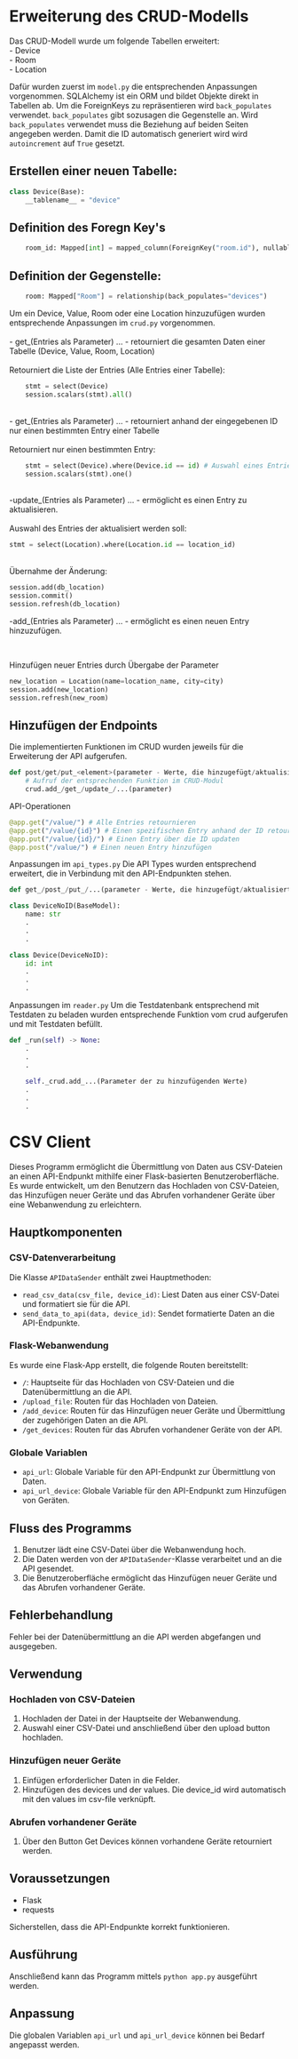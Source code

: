 # Erweiterung des CRUD-Modells
Das CRUD-Modell wurde um folgende Tabellen erweitert: <br>
    - Device <br>
    - Room <br>
    - Location <br>

Dafür wurden zuerst im ```model.py``` die entsprechenden Anpassungen vorgenommen. SQLAlchemy ist ein ORM und bildet Objekte direkt in Tabellen ab. Um die ForeignKeys zu repräsentieren wird ```back_populates``` verwendet. ```back_populates``` gibt sozusagen die Gegenstelle an. Wird ```back_populates``` verwendet muss die Beziehung auf beiden Seiten angegeben werden. Damit die ID automatisch generiert wird wird ```autoincrement``` auf ```True``` gesetzt.

## Erstellen einer neuen Tabelle:

```python
class Device(Base):
    __tablename__ = "device"
```

## Definition des Foregn Key's

```python
    room_id: Mapped[int] = mapped_column(ForeignKey("room.id"), nullable=True)
```

## Definition der Gegenstelle:

```python
    room: Mapped["Room"] = relationship(back_populates="devices")
```

Um ein Device, Value, Room oder eine Location hinzuzufügen wurden entsprechende Anpassungen im ```crud.py``` vorgenommen. <br><br>
    - get_<elements>(Entries als Parameter) ... - retourniert die gesamten Daten einer Tabelle (Device, Value, Room, Location) <br><br>
    Retourniert die Liste der Entries (Alle Entries einer Tabelle):
```python
    stmt = select(Device)
    session.scalars(stmt).all()
``` 
<br>
    - get_<element>(Entries als Parameter) ... - retourniert anhand der eingegebenen ID nur einen bestimmten Entry einer Tabelle
<br><br>
Retourniert nur einen bestimmten Entry: <br>

```python
    stmt = select(Device).where(Device.id == id) # Auswahl eines Entries anhand der ID <br>
    session.scalars(stmt).one()
```

<br>
-update_<element>(Entries als Parameter) ... - ermöglicht es einen Entry zu aktualisieren.

<br>
<br>
Auswahl des Entries der aktualisiert werden soll:

```python 
stmt = select(Location).where(Location.id == location_id)
```
<br>
Übernahme der Änderung:

```python
session.add(db_location)
session.commit()
session.refresh(db_location)
```

-add_<element>(Entries als Parameter) ... - ermöglicht es einen neuen Entry hinzuzufügen.

<br>

Hinzufügen neuer Entries durch Übergabe der Parameter
```python
new_location = Location(name=location_name, city=city)
session.add(new_location)
session.refresh(new_room)
```

## Hinzufügen der Endpoints

Die implementierten Funktionen im CRUD wurden jeweils für die Erweiterung der API aufgerufen.

```python
def post/get/put_<element>(parameter - Werte, die hinzugefügt/aktualisiert/zurückgegeben werden sollen):
    # Aufruf der entsprechenden Funktion im CRUD-Modul
    crud.add_/get_/update_/...(parameter)
```

API-Operationen

```python
@app.get("/value/") # Alle Entries retournieren
@app.get("/value/{id}") # Einen spezifischen Entry anhand der ID retournieren
@app.put("/value/{id}/") # Einen Entry über die ID updaten
@app.post("/value/") # Einen neuen Entry hinzufügen
```

Anpassungen im ```api_types.py```
Die API Types wurden entsprechend erweitert, die in Verbindung mit den API-Endpunkten stehen.

```python
def get_/post_/put_/...(parameter - Werte, die hinzugefügt/aktualisiert/zurückgegeb werden sollen) -> List[ApiTypes.Value]:

class DeviceNoID(BaseModel):
    name: str
    .
    .
    . 

class Device(DeviceNoID):
    id: int 
    . 
    . 
    .
```

Anpassungen im ```reader.py```
Um die Testdatenbank entsprechend mit Testdaten zu beladen wurden entsprechende Funktion vom crud aufgerufen und mit Testdaten befüllt.

```python 
def _run(self) -> None:
    .
    .
    .
    
    self._crud.add_...(Parameter der zu hinzufügenden Werte)
    . 
    . 
    .
```

# CSV Client
Dieses Programm ermöglicht die Übermittlung von Daten aus CSV-Dateien an einen API-Endpunkt mithilfe einer Flask-basierten Benutzeroberfläche. Es wurde entwickelt, um den Benutzern das Hochladen von CSV-Dateien, das Hinzufügen neuer Geräte und das Abrufen vorhandener Geräte über eine Webanwendung zu erleichtern.

## Hauptkomponenten

### CSV-Datenverarbeitung

Die Klasse `APIDataSender` enthält zwei Hauptmethoden:

- `read_csv_data(csv_file, device_id)`: Liest Daten aus einer CSV-Datei und formatiert sie für die API.
- `send_data_to_api(data, device_id)`: Sendet formatierte Daten an die API-Endpunkte.

### Flask-Webanwendung

Es wurde eine Flask-App erstellt, die folgende Routen bereitstellt:

- `/`: Hauptseite für das Hochladen von CSV-Dateien und die Datenübermittlung an die API.
- `/upload_file`: Routen für das Hochladen von Dateien.
- `/add_device`: Routen für das Hinzufügen neuer Geräte und Übermittlung der zugehörigen Daten an die API.
- `/get_devices`: Routen für das Abrufen vorhandener Geräte von der API.

### Globale Variablen

- `api_url`: Globale Variable für den API-Endpunkt zur Übermittlung von Daten.
- `api_url_device`: Globale Variable für den API-Endpunkt zum Hinzufügen von Geräten.

## Fluss des Programms

1. Benutzer lädt eine CSV-Datei über die Webanwendung hoch.
2. Die Daten werden von der `APIDataSender`-Klasse verarbeitet und an die API gesendet.
3. Die Benutzeroberfläche ermöglicht das Hinzufügen neuer Geräte und das Abrufen vorhandener Geräte.

## Fehlerbehandlung

Fehler bei der Datenübermittlung an die API werden abgefangen und ausgegeben.

## Verwendung

### Hochladen von CSV-Dateien

1. Hochladen der Datei in der Hauptseite der Webanwendung.
2. Auswahl einer CSV-Datei und anschließend über den upload button hochladen.

### Hinzufügen neuer Geräte

1. Einfügen erforderlicher Daten in die Felder.
2. Hinzufügen des devices und der values. Die device_id wird automatisch mit den values im csv-file verknüpft.

### Abrufen vorhandener Geräte

1. Über den Button Get Devices können vorhandene Geräte retourniert werden.

## Voraussetzungen

- Flask
- requests

Sicherstellen, dass die API-Endpunkte korrekt funktionieren.

## Ausführung

Anschließend kann das Programm mittels ```python app.py``` ausgeführt werden.

## Anpassung

Die globalen Variablen `api_url` und `api_url_device` können bei Bedarf angepasst werden. 
